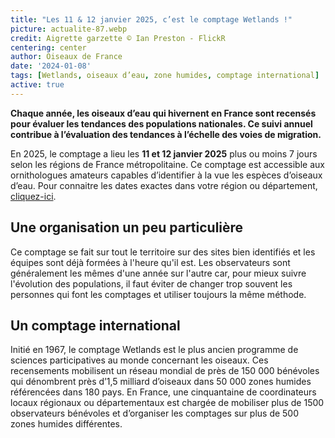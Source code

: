 ```yaml
---
title: "Les 11 & 12 janvier 2025, c’est le comptage Wetlands !"
picture: actualite-87.webp
credit: Aigrette garzette © Ian Preston - FlickR
centering: center
author: Oiseaux de France
date: '2024-01-08'
tags: [Wetlands, oiseaux d’eau, zone humides, comptage international]
active: true
---
```


**Chaque année, les oiseaux d’eau qui hivernent en France sont recensés pour évaluer les tendances des populations nationales. Ce suivi annuel contribue à l’évaluation des tendances à l’échelle des voies de migration.** 

En 2025, le comptage a lieu les **11 et 12 janvier 2025** plus ou moins 7 jours selon les régions de France métropolitaine. Ce comptage est accessible aux ornithologues amateurs capables d’identifier à la vue les espèces d’oiseaux d’eau. Pour connaitre les dates exactes dans votre région ou département, [cliquez-ici](https://www.lpo.fr/decouvrir-la-nature/loisirs-nature/agenda-nature). 

## Une organisation un peu particulière 

Ce comptage se fait sur tout le territoire sur des sites bien identifiés et les équipes sont déjà formées à l'heure qu'il est. Les observateurs sont généralement les mêmes d'une année sur l'autre car, pour mieux suivre l'évolution des populations, il faut éviter de changer trop souvent les personnes qui font les comptages et utiliser toujours la même méthode. 

## Un comptage international 

Initié en 1967, le comptage Wetlands est le plus ancien programme de sciences participatives au monde concernant les oiseaux. Ces recensements mobilisent un réseau mondial de près de 150 000 bénévoles qui dénombrent près d’1,5 milliard d’oiseaux dans 50 000 zones humides référencées dans 180 pays. En France, une cinquantaine de coordinateurs locaux régionaux ou départementaux est chargée de mobiliser plus de 1500 observateurs bénévoles et d’organiser les comptages sur plus de 500 zones humides différentes.

